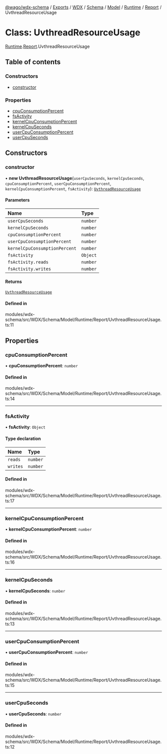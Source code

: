 [@wago/wdx-schema](../README.md) / [Exports](../modules.md) / [WDX](../modules/WDX.md) / [Schema](../modules/WDX.Schema.md) / [Model](../modules/WDX.Schema.Model.md) / [Runtime](../modules/WDX.Schema.Model.Runtime.md) / [Report](../modules/WDX.Schema.Model.Runtime.Report.md) / UvthreadResourceUsage

# Class: UvthreadResourceUsage

[Runtime](../modules/WDX.Schema.Model.Runtime.md).[Report](../modules/WDX.Schema.Model.Runtime.Report.md).UvthreadResourceUsage

## Table of contents

### Constructors

- [constructor](WDX.Schema.Model.Runtime.Report.UvthreadResourceUsage.md#constructor)

### Properties

- [cpuConsumptionPercent](WDX.Schema.Model.Runtime.Report.UvthreadResourceUsage.md#cpuconsumptionpercent)
- [fsActivity](WDX.Schema.Model.Runtime.Report.UvthreadResourceUsage.md#fsactivity)
- [kernelCpuConsumptionPercent](WDX.Schema.Model.Runtime.Report.UvthreadResourceUsage.md#kernelcpuconsumptionpercent)
- [kernelCpuSeconds](WDX.Schema.Model.Runtime.Report.UvthreadResourceUsage.md#kernelcpuseconds)
- [userCpuConsumptionPercent](WDX.Schema.Model.Runtime.Report.UvthreadResourceUsage.md#usercpuconsumptionpercent)
- [userCpuSeconds](WDX.Schema.Model.Runtime.Report.UvthreadResourceUsage.md#usercpuseconds)

## Constructors

### constructor

• **new UvthreadResourceUsage**(`userCpuSeconds`, `kernelCpuSeconds`, `cpuConsumptionPercent`, `userCpuConsumptionPercent`, `kernelCpuConsumptionPercent`, `fsActivity`): [`UvthreadResourceUsage`](WDX.Schema.Model.Runtime.Report.UvthreadResourceUsage.md)

#### Parameters

| Name | Type |
| :------ | :------ |
| `userCpuSeconds` | `number` |
| `kernelCpuSeconds` | `number` |
| `cpuConsumptionPercent` | `number` |
| `userCpuConsumptionPercent` | `number` |
| `kernelCpuConsumptionPercent` | `number` |
| `fsActivity` | `Object` |
| `fsActivity.reads` | `number` |
| `fsActivity.writes` | `number` |

#### Returns

[`UvthreadResourceUsage`](WDX.Schema.Model.Runtime.Report.UvthreadResourceUsage.md)

#### Defined in

modules/wdx-schema/src/WDX/Schema/Model/Runtime/Report/UvthreadResourceUsage.ts:11

## Properties

### cpuConsumptionPercent

• **cpuConsumptionPercent**: `number`

#### Defined in

modules/wdx-schema/src/WDX/Schema/Model/Runtime/Report/UvthreadResourceUsage.ts:14

___

### fsActivity

• **fsActivity**: `Object`

#### Type declaration

| Name | Type |
| :------ | :------ |
| `reads` | `number` |
| `writes` | `number` |

#### Defined in

modules/wdx-schema/src/WDX/Schema/Model/Runtime/Report/UvthreadResourceUsage.ts:17

___

### kernelCpuConsumptionPercent

• **kernelCpuConsumptionPercent**: `number`

#### Defined in

modules/wdx-schema/src/WDX/Schema/Model/Runtime/Report/UvthreadResourceUsage.ts:16

___

### kernelCpuSeconds

• **kernelCpuSeconds**: `number`

#### Defined in

modules/wdx-schema/src/WDX/Schema/Model/Runtime/Report/UvthreadResourceUsage.ts:13

___

### userCpuConsumptionPercent

• **userCpuConsumptionPercent**: `number`

#### Defined in

modules/wdx-schema/src/WDX/Schema/Model/Runtime/Report/UvthreadResourceUsage.ts:15

___

### userCpuSeconds

• **userCpuSeconds**: `number`

#### Defined in

modules/wdx-schema/src/WDX/Schema/Model/Runtime/Report/UvthreadResourceUsage.ts:12
